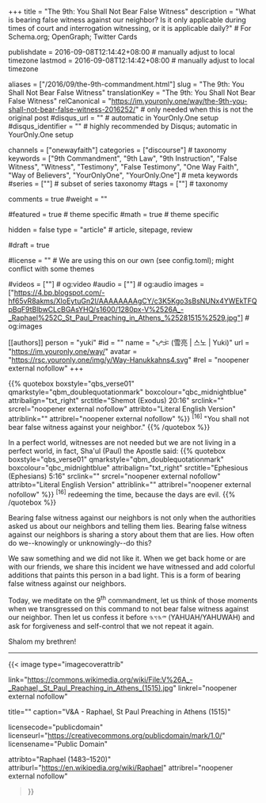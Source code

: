+++
title = "The 9th: You Shall Not Bear False Witness"
description = "What is bearing false witness against our neighbor? Is it only applicable during times of court and interrogation witnessing, or it is applicable daily?"  # For Schema.org; OpenGraph; Twitter Cards

publishdate = 2016-09-08T12:14:42+08:00                          # manually adjust to local timezone
lastmod = 2016-09-08T12:14:42+08:00                          # manually adjust to local timezone

aliases = ["/2016/09/the-9th-commandment.html"]
slug = "The 9th: You Shall Not Bear False Witness"
translationKey = "The 9th: You Shall Not Bear False Witness"
relCanonical = "https://im.youronly.one/way/the-9th-you-shall-not-bear-false-witness-2016252/"                           # only needed when this is not the original post
#disqus_url = ""                                                    # automatic in YourOnly.One setup
#disqus_identifier = ""                                             # highly recommended by Disqus; automatic in YourOnly.One setup

channels = ["onewayfaith"]
categories = ["discourse"]                           # taxonomy
keywords = ["9th Commandment", "9th Law", "9th Instruction", "False Witness", "Witness", "Testimony", "False Testimony", "One Way Faith", "Way of Believers", "YourOnlyOne", "YourOnly.One"]                             # meta keywords
#series = [""]                               # subset of series taxonomy
#tags = [""]                                 # taxonomy

comments = true
#weight = ""

#featured = true                              # theme specific
#math = true                                  # theme specific

hidden = false
type = "article"                                                           # article, sitepage, review

#draft = true

#license = ""                                 # We are using this on our own (see config.toml); might conflict with some themes

#videos = [""]                                # og:video
#audio = [""]                                 # og:audio
images = ["https://4.bp.blogspot.com/-hf65vR8akms/XloEytuGn2I/AAAAAAAAgCY/c3K5Kgo3sBsNUNx4YWEkTFQpBqF9tBlbwCLcBGAsYHQ/s1600/1280px-V%2526A_-_Raphael%252C_St_Paul_Preaching_in_Athens_%25281515%2529.jpg"]    # og:images

[[authors]]
person = "yuki"
#id = ""
name = "ᜌᜓᜃᜒ (雪亮 | 스노 | Yuki)"
url = "https://im.youronly.one/way/"
avatar = "https://rsc.youronly.one/img/y/Way-Hanukkahns4.svg"
#rel = "noopener external nofollow"
+++

{{% quotebox boxstyle="qbs_verse01" qmarkstyle="qbm_doublequotationmark" boxcolour="qbc_midnightblue" attribalign="txt_right" srctitle="Shemot (Exodus) 20:16" srclink="" srcrel="noopener external nofollow" attribto="Literal English Version" attriblink="" attribrel="noopener external nofollow" %}}
<sup>[16]</sup> "You shall not bear false witness against your neighbor."
{{% /quotebox %}}

<!--more-->

In a perfect world, witnesses are not needed but we are not living in a perfect world, in fact, Sha'ul (Paul) the Apostle said:
{{% quotebox boxstyle="qbs_verse01" qmarkstyle="qbm_doublequotationmark" boxcolour="qbc_midnightblue" attribalign="txt_right" srctitle="Ephesious (Ephesians) 5:16" srclink="" srcrel="noopener external nofollow" attribto="Literal English Version" attriblink="" attribrel="noopener external nofollow" %}}
<sup>[16]</sup> redeeming the time, because the days are evil.
{{% /quotebox %}}

Bearing false witness against our neighbors is not only when the authorities asked us about our neighbors and telling them lies. Bearing false witness against our neighbors is sharing a story about them that are lies. How often do we--knowingly or unknowingly--do this?

We saw something and we did not like it. When we get back home or are with our friends, we share this incident we have witnessed and add colorful additions that paints this person in a bad light. This is a form of bearing false witness against our neighbors.

Today, we meditate on the 9<sup>th</sup> commandment, let us think of those moments when we transgressed on this command to not bear false witness against our neighbor. Then let us confess it before <bdi dir="rtl" lang="hbo-Hebr">𐤉𐤄𐤅𐤄</bdi> (YAHUAH/YAHUWAH) and ask for forgiveness and self-control that we not repeat it again.

Shalom my brethren!

---

<!-- markdownlint-disable -->
{{< image
  type="imagecoverattrib"

  link="https://commons.wikimedia.org/wiki/File:V%26A_-_Raphael,_St_Paul_Preaching_in_Athens_(1515).jpg"
  linkrel="noopener external nofollow"

  title=""
  caption="V&amp;A - Raphael, St Paul Preaching in Athens (1515)"

  licensecode="publicdomain"
  licenseurl="https://creativecommons.org/publicdomain/mark/1.0/"
  licensename="Public Domain"

  attribto="Raphael (1483–1520)"
  attriburl="https://en.wikipedia.org/wiki/Raphael"
  attribrel="noopener external nofollow"
>}}
<!-- markdownlint-enable -->
